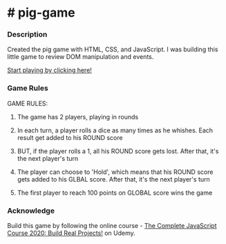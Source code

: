 # # pig-game

### Description

Created the pig game with HTML, CSS, and JavaScript. I was building this little game to review DOM manipulation and events.

[Start playing by clicking here!](https://pccisme.github.io/pig-game/)

### Game Rules

GAME RULES:

1. The game has 2 players, playing in rounds

2. In each turn, a player rolls a dice as many times as he whishes. Each result get added to his ROUND score

3. BUT, if the player rolls a 1, all his ROUND score gets lost. After that, it's the next player's turn

4. The player can choose to 'Hold', which means that his ROUND score gets added to his GLBAL score. After that, it's the next player's turn

5. The first player to reach 100 points on GLOBAL score wins the game

### Acknowledge 

Build this game by following the online course - [The Complete JavaScript Course 2020: Build Real Projects!](https://www.udemy.com/course/the-complete-javascript-course/) on Udemy.
